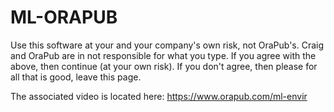 # ML-ORAPUB
Use this software at your and your company's own risk, not OraPub's. Craig and
OraPub are in not responsible for what you type. If you agree with the
above, then continue (at your own risk). If you don't agree, then please
for all that is good, leave this page.

The associated video is located here: https://www.orapub.com/ml-envir

